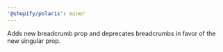 ```yaml
---
'@shopify/polaris': minor
---
```


Adds new breadcrumb prop and deprecates breadcrumbs in favor of the new singular prop.
